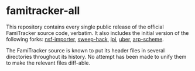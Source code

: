 # famitracker-all

This repository contains every single public release of the official FamiTracker
source code, verbatim. It also includes the initial version of the following
forks:
[nsf-importer](http://famitracker.com/forum/posts.php?id=2284),
[sweep-hack](http://famitracker.com/forum/posts.php?id=4653&highlight=sweep+hack),
[ipi](http://famitracker.com/forum/posts.php?id=5235),
[uber](http://famitracker.com/forum/posts.php?id=5488),
[arp-scheme](http://famitracker.com/forum/posts.php?id=6151).

The FamiTracker source is known to put its header files in several directories
throughout its history. No attempt has been made to unify them to make the
relevant files diff-able.
